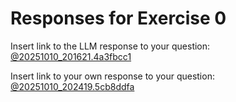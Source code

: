 # Responses for Exercise 0

Insert link to the LLM response to your question: [@20251010_201621.4a3fbcc1](../../context/design/learning/understanding-concepts.md/20251010_201621.4a3fbcc1.md)


Insert link to your own response to your question: [@20251010_202419.5cb8ddfa](../../context/design/brainstorming/questioning.md/20251010_202419.5cb8ddfa.md)
